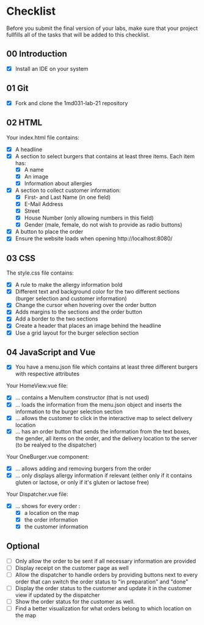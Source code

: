 # Checklist

Before you submit the final version of your labs, make sure that your project fullfills all of the tasks that will be added to this checklist.

## 00 Introduction

- [X] Install an IDE on your system

## 01 Git

- [X] Fork and clone the 1md031-lab-21 repository

## 02 HTML

Your index.html file contains:
- [X] A headline
- [X] A section to select burgers that contains at least three items. Each item has:
    - [X] A name
    - [X] An image
    - [X] Information about allergies 
- [X] A section to collect customer information:
    - [X] First- and Last Name (in one field)
    - [X] E-Mail Address
    - [X] Street
    - [X] House Number (only allowing numbers in this field)
    - [X] Gender (male, female, do not wish to provide as radio buttons)
- [X] A button to place the order
- [X] Ensure the website loads when opening http://localhost:8080/

## 03 CSS

The style.css file contains:
- [X] A rule to make the allergy information bold
- [X] Different text and background color for the two different sections (burger selection and customer information)
- [X] Change the cursor when hovering over the order button
- [X] Adds margins to the sections and the order button
- [X] Add a border to the two sections
- [X] Create a header that places an image behind the headline
- [X] Use a grid layout for the burger selection section

## 04 JavaScript and Vue

- [X] You have a menu.json file which contains at least three different burgers with respective attributes

Your HomeView.vue file:
- [X] ... contains a MenuItem constructor (that is not used)
- [X] ... loads the information from the menu.json object and inserts the information to the burger selection section
- [X] ... allows the customer to click in the interactive map to select delivery location
- [X] ... has an order button that sends the information from the text boxes, the gender, all items on the order, and the delivery location to the server (to be realyed to the dispatcher)

Your OneBurger.vue component:
- [X] ... allows adding and removing burgers from the order
- [X] ... only displays allergy information if relevant (either only if it contains gluten or lactose, or only if it's gluten or lactose free)

Your Dispatcher.vue file:
- [X] ... shows for every order :
    - [X] a location on the map
    - [X] the order information
    - [X] the customer information

## Optional
- [ ] Only allow the order to be sent if all necessary information are provided
- [ ] Display receipt on the customer page as well
- [ ] Allow the dispatcher to handle orders by providing buttons next to every order that can switch the order status to "in preparation" and "done"
- [ ] Display the order status to the customer and update it in the customer view if updated by the dispatcher
- [ ] Show the order status for the customer as well.
- [ ] Find a better visualization for what orders belong to which location on the map
